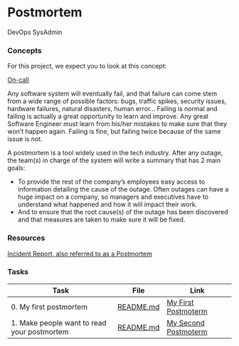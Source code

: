 # Postmortem
DevOps
SysAdmin

### Concepts
For this project, we expect you to look at this concept:

[On-call](https://intranet.alxswe.com/concepts/39)

Any software system will eventually fail, and that failure can come stem from a wide range of possible factors: bugs, traffic spikes, security issues, hardware failures, natural disasters, human error… Failing is normal and failing is actually a great opportunity to learn and improve. Any great Software Engineer must learn from his/her mistakes to make sure that they won’t happen again. Failing is fine, but failing twice because of the same issue is not.

A postmortem is a tool widely used in the tech industry. After any outage, the team(s) in charge of the system will write a summary that has 2 main goals:

* To provide the rest of the company’s employees easy access to information detailing the cause of the outage. Often outages can have a huge impact on a company, so managers and executives have to understand what happened and how it will impact their work.
* And to ensure that the root cause(s) of the outage has been discovered and that measures are taken to make sure it will be fixed.

### Resources

[Incident Report, also referred to as a Postmortem](https://intranet.alxswe.com/rltoken/vkEjk-M6yBWW-wyB-7-I9Q)

### Tasks
| Task | File | Link |
| ---- | ---- | ---- |
| 0. My first postmortem | [README.md](./README.md) | [My First Postmoterm](https://docs.google.com/document/d/1DkUi9gLBFt-H-w6WKJfCwdWMVDGZn4_Q5DHcEbBBfrs/edit?usp=sharing) |
| 1. Make people want to read your postmortem | [README.md](./README.md) | [My Second Postmoterm]() |
